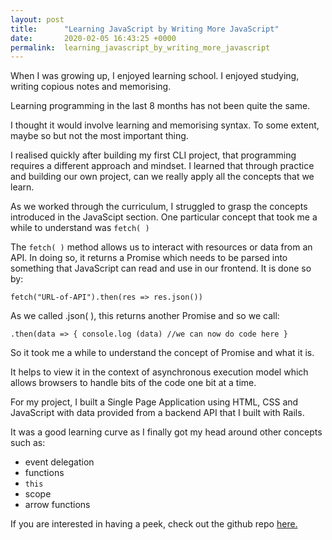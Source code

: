```yaml
---
layout: post
title:      "Learning JavaScript by Writing More JavaScript"
date:       2020-02-05 16:43:25 +0000
permalink:  learning_javascript_by_writing_more_javascript
---
```



When I was growing up, I enjoyed learning school. I enjoyed studying, writing copious notes and memorising. 

Learning programming in the last 8 months has not been quite the same. 

I thought it would involve learning and memorising syntax. To some extent, maybe so but not the most important thing. 

I realised quickly after building my first CLI project, that programming requires a different approach and mindset. I learned that through practice and building our own project, can we really apply all the concepts that we learn. 

As we worked through the curriculum, I struggled to grasp the concepts introduced in the JavaScipt section. One particular concept that took me a while to understand was `fetch( )` 

The `fetch( )` method allows us to interact with resources or data from an API. In doing so, it returns a Promise which needs to be parsed into something that JavaScript can read and use in our frontend. It is done so by:

`fetch("URL-of-API").then(res => res.json())`

As we called .json( ), this returns another Promise and so we call: 

`.then(data => {
console.log (data)
//we can now do code here
}`

So it took me a while to understand the concept of Promise and what it is. 

It helps to view it in the context of asynchronous execution model which allows browsers to handle bits of the code one bit at a time. 

For my project, I built a Single Page Application using HTML, CSS and JavaScript with data provided from a backend API that I built with Rails. 

It was a good learning curve as I finally got my head around other concepts such as: 

* event delegation 
* functions 
* `this`
* scope
* arrow functions  

If you are interested in having a peek, check out the github repo [here.](https://github.com/jenniferanndcb/bookclub_books_js)  

